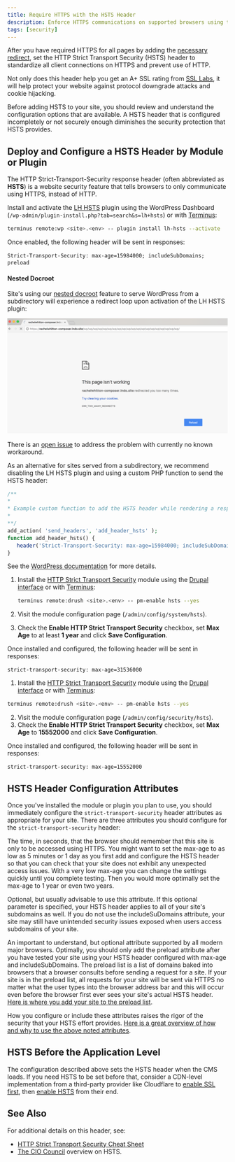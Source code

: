 ```yaml
---
title: Require HTTPS with the HSTS Header
description: Enforce HTTPS communications on supported browsers using the HTTP Strict Transport Security header.
tags: [security]
---
```

After you have required HTTPS for all pages by adding the [necessary redirect](/domains/#redirect-to-https-and-the-primary-domain), set the HTTP Strict Transport Security (HSTS) header to standardize all client connections on HTTPS and prevent use of HTTP.

Not only does this header help you get an A+ SSL rating from [SSL Labs](https://www.ssllabs.com/ssltest/), it will help protect your website against protocol downgrade attacks and cookie hijacking.

<Alert title="Note" type="info">
Before adding HSTS to your site, you should review and understand the configuration options that are available. A HSTS header that is configured incompletely or not securely enough diminishes the security protection that HSTS provides.
</Alert>

## Deploy and Configure a HSTS Header by Module or Plugin
The HTTP Strict-Transport-Security response header (often abbreviated as **HSTS**) is a website security feature that tells browsers to only communicate using HTTPS, instead of HTTP.

<TabList>

<Tab title="WordPress" id="tab-1-id" active={true}>

Install and activate the [LH HSTS](https://wordpress.org/plugins/lh-hsts/) plugin using the WordPress Dashboard (`/wp-admin/plugin-install.php?tab=search&s=lh+hsts`) or with [Terminus](/terminus/):

```bash
terminus remote:wp <site>.<env> -- plugin install lh-hsts --activate
```

Once enabled, the following header will be sent in responses:

```http
Strict-Transport-Security: max-age=15984000; includeSubDomains; preload
```

<Accordion title="Troubleshooting" id="unique-anchor" icon="wrench">

#### Nested Docroot

Site's using our [nested docroot](/nested-docroot/) feature to serve WordPress from a subdirectory will experience a redirect loop upon activation of the LH HSTS plugin:

![LH HSTS redirect loop on nested docroot](../docs/assets/images/lh-hsts-redirect-loop.png)

There is an [open issue](https://wordpress.org/support/topic/broken-website-9/) to address the problem with currently no known workaround.

As an alternative for sites served from a subdirectory, we recommend disabling the LH HSTS plugin and using a custom PHP function <Popover title="Custom PHP Functions" content="Best practice would be to write a custom plugin for the following since it is related to the functionality of your site, not it's design or layout. However, you can add the custom function to a Child Theme's function.php file as a quick fix. Keep in mind, managing this functionality within the theme's functions.php file means it will not persist when swapping themes." /> to send the HSTS header:

```php
/**
*
* Example custom function to add the HSTS header while rendering a response.
*
**/
add_action( 'send_headers', 'add_header_hsts' );
function add_header_hsts() {
   header('Strict-Transport-Security: max-age=15984000; includeSubDomains; preload');
}
```

See the [WordPress documentation](https://codex.wordpress.org/Plugin_API/Action_Reference/send_headers) for more details.

</Accordion>


</Tab>

<Tab title="Drupal 8" id="tab-2-id">

1. Install the [HTTP Strict Transport Security](https://drupal.org/project/hsts) module using the [Drupal interface](https://www.drupal.org/docs/8/extending-drupal-8/installing-modules) or with [Terminus](/terminus/):

    ```bash
    terminus remote:drush <site>.<env> -- pm-enable hsts --yes
    ```

2. Visit the module configuration page (`/admin/config/system/hsts`).
3. Check the **Enable HTTP Strict Transport Security** checkbox, set **Max Age** to at least **1 year** and click **Save Configuration**.

Once installed and configured, the following header will be sent in responses:

```http
strict-transport-security: max-age=31536000
```

</Tab>

<Tab title="Drupal 7" id="tab-3-id">

1. Install the [HTTP Strict Transport Security](https://drupal.org/project/hsts) module using the [Drupal interface](https://www.drupal.org/docs/7/extending-drupal/installing-modules) or with [Terminus](/terminus):

  ```bash
  terminus remote:drush <site>.<env> -- pm-enable hsts --yes
  ```

2. Visit the module configuration page (`/admin/config/security/hsts`).
3. Check the **Enable HTTP Strict Transport Security** checkbox, set **Max Age** to **15552000** and click **Save Configuration**.

Once installed and configured, the following header will be sent in responses:

```http
strict-transport-security: max-age=15552000
```

</Tab>

</TabList>

## HSTS Header Configuration Attributes
Once you've installed the module or plugin you plan to use, you should immediately configure the `strict-transport-security` header attributes as appropriate for your site. There are three attributes you should configure for the `strict-transport-security` header:

<DefList>

<Definition name="max-age=expire-time">

The time, in seconds, that the browser should remember that this site is only to be accessed using HTTPS. You might want to set the max-age to as low as 5 minutes or 1 day as you first add and configure the HSTS header so that you can check that your site does not exhibit any unexpected access issues. With a very low max-age you can change the settings quickly until you complete testing. Then you would more optimally set the max-age to 1 year or even two years.

</Definition>

<Definition name="includeSubDomains">

Optional, but usually advisable to use this attribute. If this optional parameter is specified, your HSTS header applies to all of your site's subdomains as well. If you do not use the includeSuDomains attribute, your site may still have unintended security issues exposed when users access subdomains of your site.

</Definition>

<Definition name="preload">

An important to understand, but optional attribute supported by all modern major browsers. Optimally, you should only add the preload attribute after you have tested your site using your HSTS header configured with max-age and includeSubDomains. The preload list is a list of domains baked into browsers that a browser consults before sending a request for a site. If your site is in the preload list, all requests for your site will be sent via HTTPS no matter what the user types into the browser address bar and this will occur even before the browser first ever sees your site's actual HSTS header. [Here is where you add your site to the preload list](https://hstspreload.org/).

</Definition>

</DefList>

How you configure or include these attributes raises the rigor of the security that your HSTS effort provides. [Here is a great overview of how and why to use the above noted attributes](https://hstspreload.org/).

## HSTS Before the Application Level
The configuration described above sets the HSTS header when the CMS loads. If you need HSTS to be set before that, consider a CDN-level implementation from a third-party provider like Cloudflare to [enable SSL first](/cloudflare/#option-2-use-cloudflares-cdn-stacked-on-top-of-pantheons-global-cdn), then [enable HSTS](https://support.cloudflare.com/hc/en-us/articles/204183088-Understanding-HSTS-HTTP-Strict-Transport-Security-) from their end.

## See Also
For additional details on this header, see:

 - [HTTP Strict Transport Security Cheat Sheet](https://www.owasp.org/index.php/HTTP_Strict_Transport_Security_Cheat_Sheet)
 - [The CIO Council](https://https.cio.gov/hsts/) overview on HSTS.
